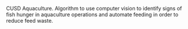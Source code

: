 CUSD Aquaculture. Algorithm to use computer vision to identify signs of fish hunger in aquaculture operations and automate feeding in order to reduce feed waste.